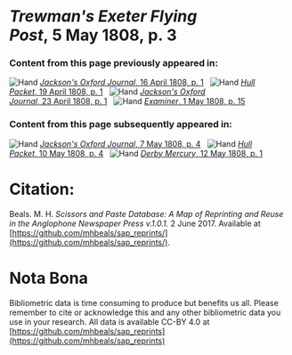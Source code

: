 # *Trewman's Exeter Flying Post*, 5 May 1808, p. 3  
  
### Content from this page previously appeared in:  
![Hand](http://scissorsandpaste.net/wp-content/uploads/2017/06/smallhandpointer.png) [*Jackson's Oxford Journal*, 16 April 1808, p. 1](https://mhbeals.github.io/sap_html/Jackson's-Oxford-Journal/Jackson's-Oxford-Journal-16-April-1808-p-1)  
![Hand](http://scissorsandpaste.net/wp-content/uploads/2017/06/smallhandpointer.png) [*Hull Packet*, 19 April 1808, p. 1](https://mhbeals.github.io/sap_html/Hull-Packet/Hull-Packet-19-April-1808-p-1)  
![Hand](http://scissorsandpaste.net/wp-content/uploads/2017/06/smallhandpointer.png) [*Jackson's Oxford Journal*, 23 April 1808, p. 1](https://mhbeals.github.io/sap_html/Jackson's-Oxford-Journal/Jackson's-Oxford-Journal-23-April-1808-p-1)  
![Hand](http://scissorsandpaste.net/wp-content/uploads/2017/06/smallhandpointer.png) [*Examiner*, 1 May 1808, p. 15](https://mhbeals.github.io/sap_html/Examiner/Examiner-1-May-1808-p-15)  
  
### Content from this page subsequently appeared in:  
![Hand](http://scissorsandpaste.net/wp-content/uploads/2017/06/smallhandpointer.png) [*Jackson's Oxford Journal*, 7 May 1808, p. 4](https://mhbeals.github.io/sap_html/Jackson's-Oxford-Journal/Jackson's-Oxford-Journal-7-May-1808-p-4)  
![Hand](http://scissorsandpaste.net/wp-content/uploads/2017/06/smallhandpointer.png) [*Hull Packet*, 10 May 1808, p. 4](https://mhbeals.github.io/sap_html/Hull-Packet/Hull-Packet-10-May-1808-p-4)  
![Hand](http://scissorsandpaste.net/wp-content/uploads/2017/06/smallhandpointer.png) [*Derby Mercury*, 12 May 1808, p. 1](https://mhbeals.github.io/sap_html/Derby-Mercury/Derby-Mercury-12-May-1808-p-1)  


# Citation: 

Beals. M. H. *Scissors and Paste Database: A Map of Reprinting and Reuse in the Anglophone Newspaper Press v.1.0.1.* 2 June 2017. Available at [https://github.com/mhbeals/sap_reprints/](https://github.com/mhbeals/sap_reprints/). 

# Nota Bona

Bibliometric data is time consuming to produce but benefits us all. Please remember to cite or acknowledge this and any other bibliometric data you use in your research. All data is available CC-BY 4.0 at [https://github.com/mhbeals/sap_reprints](https://github.com/mhbeals/sap_reprints)